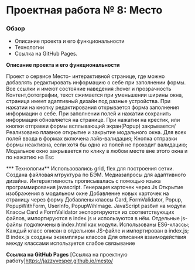 # Проектная работа № 8: Место

### Обзор
* Описание проекта и его функциональности
* Технологии
* Ссылка на GitHub Pages.

**Описание проекта и его функциональности**

Проект о сервисе Место- интерактивной странице, где можно добавлять редактировать информацию о себе при заполнении формы.
Все ссылки и имеют состояние наведения :hover и прозрачность
Контент,фотографии, текст сжимается при уменьшении ширины окна, страница имеет адаптивный дизайн под разные устройства.
При нажатии на кнопку редактирования открывается форма заполнения информации о себе. При заполнении полей и нажатии сохранить информация обновляется на странице.
При нажатии на крестик, или кнопки отправки формы всплывающий экран(Popup) закрывается/
Реализовано плавное открытие и закрытие модального окна.
Для всех полей ввода в формах включена лайв-валидация;
Кнопка отправки формы неактивна, если хотя бы одно из полей не проходит валидацию;
Модальное окно закрывается по клику в любом месте вне этого окна и по нажатию на Esc

*** Технологии**
Использовались grid, flex для построения сетки.
Создана файловая мтруктура по БЭМ.
Медиазапросы для адаптивного дизайна.
Интерактивность прописывалась с помощью языка программирования javascript.
Генерация карточек через Js
Открытие изображения в модальном окне
Добавление новых карточек на страницу через форму
Добавлены классы Card, FormValidator, Popup, PopupWithForm, UserInfo, PopupWihImage.
JavaScript разбит на модули
Классы Card и FormValidator экспортируются из соответствующих файлов, импортируются в index.js и используются в нём.
Отдельные js-файлы подключены в index.html как модули.
Использованы ES6-классы;
Каждый класс описан в отдельном JS-файле и импортирован в index.js;
В index.js созданы экземпляры классов
Для описания взаимодействия между классами используется слабое связывание



**Ссылка на GitHub Pages**
[Ссылка на проектную работу]https://jazzyvesper.github.io/mesto/

